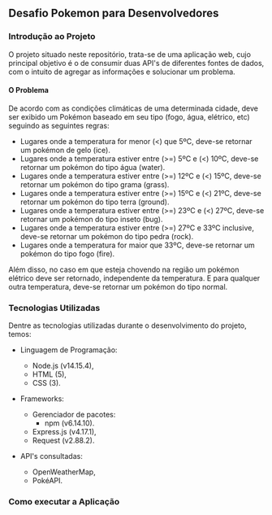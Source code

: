 ## Desafio Pokemon para Desenvolvedores

### Introdução ao Projeto
O projeto situado neste repositório, trata-se de uma aplicação web, cujo principal objetivo é o de consumir duas API's de diferentes fontes de dados, com o intuito de agregar as informações e solucionar um problema. 

#### O Problema
De acordo com as condições climáticas de uma determinada cidade, deve ser exibido um Pokémon baseado em seu tipo (fogo, água, elétrico, etc) seguindo as seguintes regras:

*  Lugares onde a temperatura for menor (<) que 5ºC, deve-se retornar um pokémon de gelo (ice).
*  Lugares onde a temperatura estiver entre (>=) 5ºC e (<) 10ºC, deve-se retornar um pokémon do tipo água (water).
*  Lugares onde a temperatura estiver entre (>=) 12ºC e (<) 15ºC, deve-se retornar um pokémon do tipo grama (grass).
*  Lugares onde a temperatura estiver entre (>=) 15ºC e (<) 21ºC, deve-se retornar um pokémon do tipo terra (ground).
*  Lugares onde a temperatura estiver entre (>=) 23ºC e (<) 27ºC, deve-se retornar um pokémon do tipo inseto (bug).
*  Lugares onde a temperatura estiver entre (>=) 27ºC e 33ºC inclusive, deve-se retornar um pokémon do tipo pedra (rock).
*  Lugares onde a temperatura for maior que 33ºC, deve-se retornar um pokémon do tipo fogo (fire).

Além disso, no caso em que esteja chovendo na região um pokémon elétrico deve ser retornado, independente da temperatura. E para qualquer outra temperatura, deve-se retornar um pokémon do tipo normal.

### Tecnologias Utilizadas
Dentre as tecnologias utilizadas durante o desenvolvimento do projeto, temos:
* Linguagem de Programação:
  * Node.js (v14.15.4),
  * HTML (5),
  * CSS (3).
  
* Frameworks:
  * Gerenciador de pacotes:
    * npm (v6.14.10).
  * Express.js (v4.17.1),
  * Request (v2.88.2).
  
* API's consultadas:
  * OpenWeatherMap,
  * PokéAPI.
  
### Como executar a Aplicação
